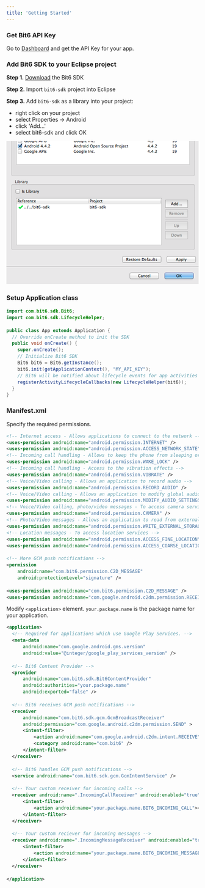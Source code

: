 ```yaml
---
title: 'Getting Started'
---
```


### Get Bit6 API Key
Go to [Dashboard](https://dashboard.bit6.com/) and get the API Key for your app.


### Add Bit6 SDK to your Eclipse project

__Step 1.__ [Download](https://github.com/bit6/bit6-android-sdk/) the Bit6 SDK

__Step 2.__ Import `bit6-sdk` project into Eclipse

__Step 3.__ Add `bit6-sdk` as a library into your project:

  * right click on your project
  * select Properties -> Android
  * click 'Add...'
  * select bit6-sdk and click OK

<img class="shot" src="images/project_properties.png"/>


### Setup Application class

```java
import com.bit6.sdk.Bit6;
import com.bit6.sdk.LifecycleHelper;

public class App extends Application {
  // Override onCreate method to init the SDK
  public void onCreate() {
    super.onCreate();
    // Initialize Bit6 SDK
    Bit6 bit6 = Bit6.getInstance();
    bit6.init(getApplicationContext(), "MY_API_KEY");
    // Bit6 will be notified about lifecycle events for app activities
    registerActivityLifecycleCallbacks(new LifecycleHelper(bit6));
  }
}

```

### Manifest.xml

Specify the required permissions.

```xml
<!-- Internet access - Allows applications to connect to the network -->
<uses-permission android:name="android.permission.INTERNET" />
<uses-permission android:name="android.permission.ACCESS_NETWORK_STATE" />
<!-- Incoming call handling - Allows to keep the phone from sleeping or screen from dimming -->
<uses-permission android:name="android.permission.WAKE_LOCK" />
<!-- Incoming call handling - Access to the vibration effects -->
<uses-permission android:name="android.permission.VIBRATE" />
<!-- Voice/Video calling - Allows an application to record audio -->
<uses-permission android:name="android.permission.RECORD_AUDIO" />
<!-- Voice/Video calling - Allows an application to modify global audio settings -->
<uses-permission android:name="android.permission.MODIFY_AUDIO_SETTINGS" />
<!-- Voice/Video calling, photo/video messages - To access camera services -->
<uses-permission android:name="android.permission.CAMERA" />
<!-- Photo/Video messages - Allows an application to read from external storage. -->
<uses-permission android:name="android.permission.WRITE_EXTERNAL_STORAGE" />
<!-- Location messages - To access location services -->
<uses-permission android:name="android.permission.ACCESS_FINE_LOCATION" />
<uses-permission android:name="android.permission.ACCESS_COARSE_LOCATION" />

<!-- More GCM push notifications -->
<permission
    android:name="com.bit6.permission.C2D_MESSAGE"
    android:protectionLevel="signature" />

<uses-permission android:name="com.bit6.permission.C2D_MESSAGE" />
<uses-permission android:name="com.google.android.c2dm.permission.RECEIVE" />

```

Modify `<application>` element. `your.package.name` is the package name for your application.

```xml
<application>
  <!-- Required for applications which use Google Play Services. -->
  <meta-data 
      android:name="com.google.android.gms.version"
      android:value="@integer/google_play_services_version" />

  <!-- Bit6 Content Provider -->
  <provider
      android:name="com.bit6.sdk.Bit6ContentProvider"
      android:authorities="your.package.name"
      android:exported="false" />

  <!-- Bit6 receives GCM push notifications -->
  <receiver
      android:name="com.bit6.sdk.gcm.GcmBroadcastReceiver"
      android:permission="com.google.android.c2dm.permission.SEND" >
      <intent-filter>
          <action android:name="com.google.android.c2dm.intent.RECEIVE" />
          <category android:name="com.bit6" />
      </intent-filter>
  </receiver>

  <!-- Bit6 handles GCM push notifications -->
  <service android:name="com.bit6.sdk.gcm.GcmIntentService" />

  <!-- Your custom receiver for incoming calls -->
  <receiver android:name=".IncomingCallReceiver" android:enabled="true">
      <intent-filter>
          <action android:name="your.package.name.BIT6_INCOMING_CALL"></action>
      </intent-filter>
  </receiver>

  <!-- Your custom reciever for incoming messages -->
  <receiver android:name=".IncomingMessageReceiver" android:enabled="true">
      <intent-filter>
          <action android:name="your.package.name.BIT6_INCOMING_MESSAGE"></action>
      </intent-filter>
  </receiver>

</application>
```

